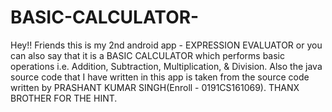 # BASIC-CALCULATOR-
Hey!! Friends this is my 2nd android app - EXPRESSION EVALUATOR or you can also say that it is a BASIC CALCULATOR which performs basic operations i.e. Addition, Subtraction, Multiplication, &amp; Division. Also the java source code that I have written in this app is taken from the source code written by PRASHANT KUMAR SINGH(Enroll - 0191CS161069). THANX BROTHER FOR THE HINT. 
